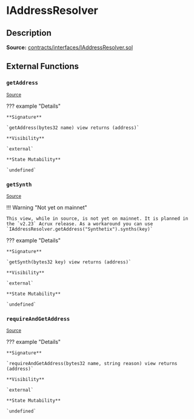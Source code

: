 # IAddressResolver

## Description

**Source:** [contracts/interfaces/IAddressResolver.sol](https://github.com/Synthetixio/synthetix/tree/v2.43.0/contracts/interfaces/IAddressResolver.sol)

## External Functions

### `getAddress`

<sub>[Source](https://github.com/Synthetixio/synthetix/tree/v2.43.0/contracts/interfaces/IAddressResolver.sol#L5)</sub>

??? example "Details"

    **Signature**

    `getAddress(bytes32 name) view returns (address)`

    **Visibility**

    `external`

    **State Mutability**

    `undefined`

### `getSynth`

<sub>[Source](https://github.com/Synthetixio/synthetix/tree/v2.43.0/contracts/interfaces/IAddressResolver.sol#L7)</sub>

!!! Warning "Not yet on mainnet"

    This view, while in source, is not yet on mainnet. It is planned in the `v2.23` Acrux release. As a workaround you can use `IAddressResolver.getAddress("Synthetix").synths(key)`

??? example "Details"

    **Signature**

    `getSynth(bytes32 key) view returns (address)`

    **Visibility**

    `external`

    **State Mutability**

    `undefined`

### `requireAndGetAddress`

<sub>[Source](https://github.com/Synthetixio/synthetix/tree/v2.43.0/contracts/interfaces/IAddressResolver.sol#L9)</sub>

??? example "Details"

    **Signature**

    `requireAndGetAddress(bytes32 name, string reason) view returns (address)`

    **Visibility**

    `external`

    **State Mutability**

    `undefined`
